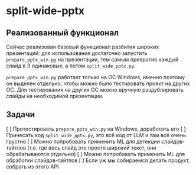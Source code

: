 # split-wide-pptx 

## Реализованный функционал 

Сейчас реализован базовый функционал разбития широких презентаций: для использования достаточно запустить `prepare_pptx_win.py` на презентации, тем самым превратив каждый слайд в 3 одинаковых, а потом `split_wide_pptx.py`. 

`prepare_pptx_win.py` работает только на ОС Windows, именно поэтому он выделен отдельно, чтобы можно было тестировать проект на других ОС. Для тестирования на других ОС можно вручную раздублировать слайды на необходимой презентации.

## Задачи 
[ ] Протестировать `prepare_pptx_win.py` на Windows, доработать его
[ ] Причесать код `split_wide_pptx.py`, это всё код от LLM и там всё очень грустно 
[ ] Можно попробовать применить ML для детекции слайдов-тайтлов (т.е. где весь слайд это просто широкий текст, они обрабатываются отдельно)
[ ] Можно попробовать применить ML для обработки слайдов-тайтлов 
[ ] Если уж мы собираемся делать продукт, собрать из этого API
